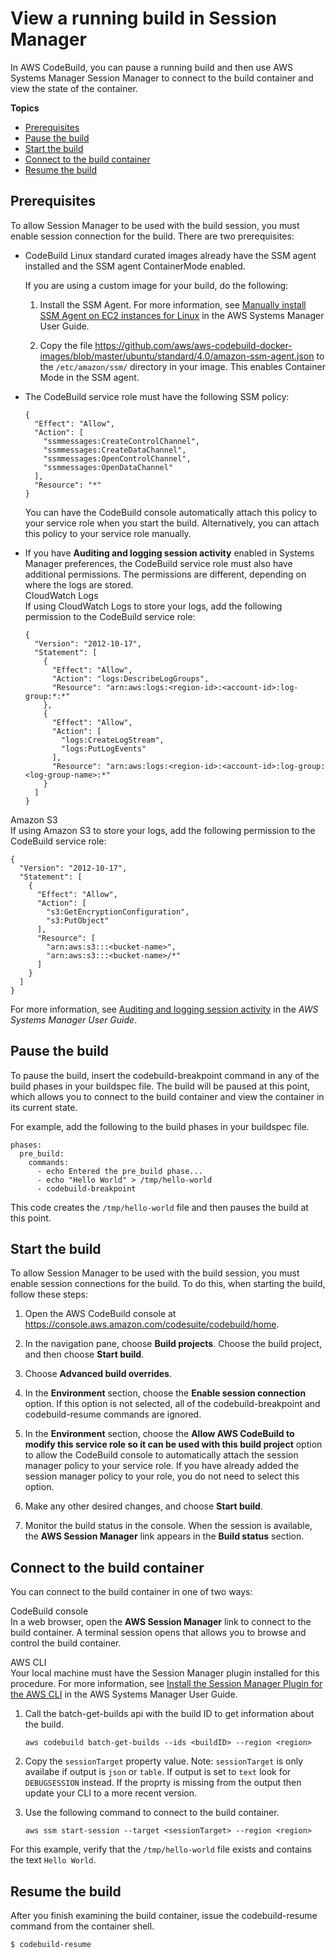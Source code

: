 # View a running build in Session Manager<a name="session-manager"></a>

In AWS CodeBuild, you can pause a running build and then use AWS Systems Manager Session Manager to connect to the build container and view the state of the container\.

**Topics**
+ [Prerequisites](#ssm.prerequisites)
+ [Pause the build](#ssm-pause-build)
+ [Start the build](#ssm-start-build)
+ [Connect to the build container](#ssm-connect)
+ [Resume the build](#ssm-resume-build)

## Prerequisites<a name="ssm.prerequisites"></a>

To allow Session Manager to be used with the build session, you must enable session connection for the build\. There are two prerequisites:
+ CodeBuild Linux standard curated images already have the SSM agent installed and the SSM agent ContainerMode enabled\. 

  If you are using a custom image for your build, do the following:

  1. Install the SSM Agent\. For more information, see [Manually install SSM Agent on EC2 instances for Linux](https://docs.aws.amazon.com/systems-manager/latest/userguide/sysman-manual-agent-install.html) in the AWS Systems Manager User Guide\.

  1. Copy the file [https://github\.com/aws/aws\-codebuild\-docker\-images/blob/master/ubuntu/standard/4\.0/amazon\-ssm\-agent\.json](https://github.com/aws/aws-codebuild-docker-images/blob/master/ubuntu/standard/4.0/amazon-ssm-agent.json) to the `/etc/amazon/ssm/` directory in your image\. This enables Container Mode in the SSM agent\.
+ The CodeBuild service role must have the following SSM policy:

  ```
  {
    "Effect": "Allow",
    "Action": [
      "ssmmessages:CreateControlChannel",
      "ssmmessages:CreateDataChannel",
      "ssmmessages:OpenControlChannel",
      "ssmmessages:OpenDataChannel"
    ],
    "Resource": "*"
  }
  ```

  You can have the CodeBuild console automatically attach this policy to your service role when you start the build\. Alternatively, you can attach this policy to your service role manually\.
+ If you have **Auditing and logging session activity** enabled in Systems Manager preferences, the CodeBuild service role must also have additional permissions\. The permissions are different, depending on where the logs are stored\.  
CloudWatch Logs  
If using CloudWatch Logs to store your logs, add the following permission to the CodeBuild service role:  

  ```
  {
    "Version": "2012-10-17",
    "Statement": [
      {
        "Effect": "Allow",
        "Action": "logs:DescribeLogGroups",
        "Resource": "arn:aws:logs:<region-id>:<account-id>:log-group:*:*"
      },
      {
        "Effect": "Allow",
        "Action": [
          "logs:CreateLogStream",
          "logs:PutLogEvents"
        ],
        "Resource": "arn:aws:logs:<region-id>:<account-id>:log-group:<log-group-name>:*"
      }
    ]
  }
  ```  
Amazon S3  
If using Amazon S3 to store your logs, add the following permission to the CodeBuild service role:  

  ```
  {
    "Version": "2012-10-17",
    "Statement": [
      {
        "Effect": "Allow",
        "Action": [
          "s3:GetEncryptionConfiguration",
          "s3:PutObject"
        ],
        "Resource": [
          "arn:aws:s3:::<bucket-name>",
          "arn:aws:s3:::<bucket-name>/*"
        ]
      }
    ]
  }
  ```

  For more information, see [Auditing and logging session activity](https://docs.aws.amazon.com/systems-manager/latest/userguide/session-manager-logging-auditing.html) in the *AWS Systems Manager User Guide*\.

## Pause the build<a name="ssm-pause-build"></a>

To pause the build, insert the codebuild\-breakpoint command in any of the build phases in your buildspec file\. The build will be paused at this point, which allows you to connect to the build container and view the container in its current state\. 

For example, add the following to the build phases in your buildspec file\.

```
phases:
  pre_build:
    commands:
      - echo Entered the pre_build phase...
      - echo "Hello World" > /tmp/hello-world
      - codebuild-breakpoint
```

This code creates the `/tmp/hello-world` file and then pauses the build at this point\.

## Start the build<a name="ssm-start-build"></a>

To allow Session Manager to be used with the build session, you must enable session connections for the build\. To do this, when starting the build, follow these steps:

1. Open the AWS CodeBuild console at [https://console\.aws\.amazon\.com/codesuite/codebuild/home](https://console.aws.amazon.com/codesuite/codebuild/home)\.

1. In the navigation pane, choose **Build projects**\. Choose the build project, and then choose **Start build**\.

1. Choose **Advanced build overrides**\.

1. In the **Environment** section, choose the **Enable session connection** option\. If this option is not selected, all of the codebuild\-breakpoint and codebuild\-resume commands are ignored\.

1. In the **Environment** section, choose the **Allow AWS CodeBuild to modify this service role so it can be used with this build project** option to allow the CodeBuild console to automatically attach the session manager policy to your service role\. If you have already added the session manager policy to your role, you do not need to select this option\.

1. Make any other desired changes, and choose **Start build**\. 

1. Monitor the build status in the console\. When the session is available, the **AWS Session Manager** link appears in the **Build status** section\.

## Connect to the build container<a name="ssm-connect"></a>

You can connect to the build container in one of two ways:

CodeBuild console  
In a web browser, open the **AWS Session Manager** link to connect to the build container\. A terminal session opens that allows you to browse and control the build container\. 

AWS CLI  
Your local machine must have the Session Manager plugin installed for this procedure\. For more information, see [Install the Session Manager Plugin for the AWS CLI](https://docs.aws.amazon.com/systems-manager/latest/userguide/session-manager-working-with-install-plugin.html) in the AWS Systems Manager User Guide\. 

1. Call the batch\-get\-builds api with the build ID to get information about the build\. 

   ```
   aws codebuild batch-get-builds --ids <buildID> --region <region>
   ```

1. Copy the `sessionTarget` property value\. Note: `sessionTarget` is only availabe if output is `json` or `table`. If output is set to `text` look for `DEBUGSESSION` instead. If the proprty is missing from the output then update your CLI to a more recent version.


1. Use the following command to connect to the build container\.

   ```
   aws ssm start-session --target <sessionTarget> --region <region>
   ```

For this example, verify that the `/tmp/hello-world` file exists and contains the text `Hello World`\.

## Resume the build<a name="ssm-resume-build"></a>

After you finish examining the build container, issue the codebuild\-resume command from the container shell\.

```
$ codebuild-resume
```

